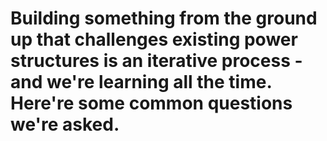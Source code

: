 # **Building something from the ground up that challenges existing power structures is an iterative process - and we're learning all the time. Here're some common questions we're asked.**